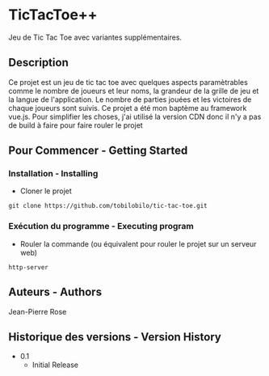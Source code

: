 # TicTacToe++

Jeu de Tic Tac Toe avec variantes supplémentaires.

## Description

Ce projet est un jeu de tic tac toe avec quelques aspects paramètrables comme le nombre de joueurs et leur noms, la grandeur de la grille de jeu et la langue de l'application. Le nombre de parties jouées et les victoires de chaque joueurs sont suivis. Ce projet a été mon baptème au framework vue.js. Pour simplifier les choses, j'ai utilisé la version CDN donc il n'y a pas de build à faire pour faire rouler le projet

## Pour Commencer - Getting Started

<!---### Dépendences - Dependencies--->

<!---* Un navigateur web à jour--->
<!---* Un serveur web--->

### Installation - Installing

* Cloner le projet
```
git clone https://github.com/tobilobilo/tic-tac-toe.git
```

### Exécution du programme - Executing program

* Rouler la commande (ou équivalent pour rouler le projet sur un serveur web)
```
http-server
```

<!---## Aide - Help--->
 


## Auteurs - Authors

Jean-Pierre Rose

## Historique des versions - Version History

* 0.1
    * Initial Release

<!---## License--->

<!---This project is licensed under the [NAME HERE] License - see the LICENSE.md file for details--->

<!---## Remerciements - Acknowledgments--->
 
